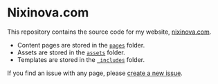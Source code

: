 # Nixinova.com

This repository contains the source code for my website, [nixinova.com](https://nixinova.com).

- Content pages are stored in the [`pages`](https://github.com/Nixinova/website/tree/main/pages) folder.
- Assets are stored in the [`assets`](https://github.com/Nixinova/website/tree/main/assets) folder.
- Templates are stored in the [`_includes`](https://github.com/Nixinova/website/tree/main/_includes) folder.

If you find an issue with any page, please [create a new issue](https://github.com/Nixinova/website/issues/new).
